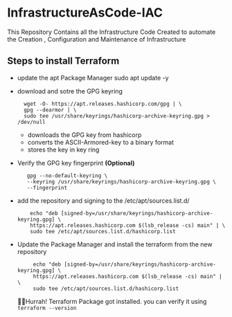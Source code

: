 # InfrastructureAsCode-IAC
This Repository Contains all the Infrastructure Code Created to automate the Creation , Configuration and Maintenance of Infrastructure

## Steps to install Terraform

  * update the apt Package Manager
        sudo apt update -y
  * download and sotre the GPG keyring

          wget -O- https://apt.releases.hashicorp.com/gpg | \
          gpg --dearmor | \
          sudo tee /usr/share/keyrings/hashicorp-archive-keyring.gpg > /dev/null    

      * downloads the GPG key from hashicorp
      * converts the ASCII-Armored-key to a binary format
      * stores the key in key ring
  * Verify the GPG key fingerprint __(Optional)__ <br>
  
           gpg --no-default-keyring \
           --keyring /usr/share/keyrings/hashicorp-archive-keyring.gpg \
           --fingerprint
  * add the repository and signing to the /etc/apt/sources.list.d/ <br>
  
            echo "deb [signed-by=/usr/share/keyrings/hashicorp-archive-keyring.gpg] \
            https://apt.releases.hashicorp.com $(lsb_release -cs) main" | \
            sudo tee /etc/apt/sources.list.d/hashicorp.list
    
 * Update the Package Manager and install the terraform from the new repository <br>
 
            echo "deb [signed-by=/usr/share/keyrings/hashicorp-archive-keyring.gpg] \
            https://apt.releases.hashicorp.com $(lsb_release -cs) main" | \
            sudo tee /etc/apt/sources.list.d/hashicorp.list

   🥳🎉Hurrah! Terraform Package got installed. you can verify it using ``` terraform --version ```    

     

